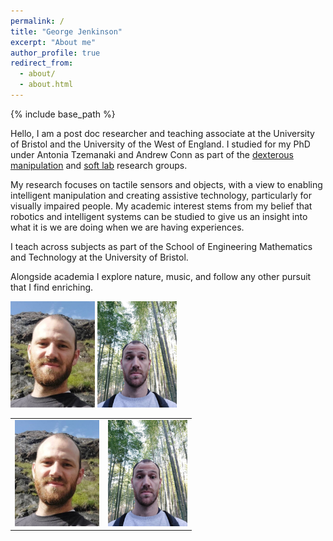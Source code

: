```yaml
---
permalink: /
title: "George Jenkinson"
excerpt: "About me"
author_profile: true
redirect_from: 
  - about/
  - about.html
---
```


{% include base_path %}

Hello, I am a post doc researcher and teaching associate at the University of Bristol and the University of the West of England. I studied for my PhD under Antonia Tzemanaki and Andrew Conn as part of the [dexterous manipulation](https://www.dexterousrobotlab.com/) and [soft lab](https://www.bristolroboticslab.com/soft-robotics) research groups.

My research focuses on tactile sensors and objects, with a view to enabling intelligent manipulation and creating assistive technology, particularly for visually impaired people. My academic interest stems from my belief that robotics and intelligent systems can be studied to give us an insight into what it is we are doing when we are having experiences.

I teach across subjects as part of the School of Engineering Mathematics and Technology at the University of Bristol.

Alongside academia I explore nature, music, and follow any other pursuit that I find enriching.

<img src="/images/Jenkinson_github.jpeg" style="height:170px;">
<img src="/images/Jenkinson_github_2.jpeg" style="height:170px;">

<table>
  <tr>
    <td><img src="/images/Jenkinson_github.jpeg" height="170"></td>
    <td><img src="/images/Jenkinson_github_2.jpeg" height="170"></td>
  </tr>
</table>

[//]: <> (## News)

[//]: # (This is a comment.) 
